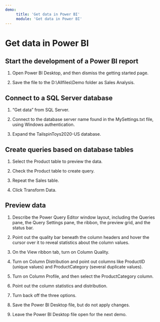 ```yaml
---
demo:
     title: 'Get data in Power BI'
     module: 'Get data in Power BI'
---
```


# Get data in Power BI

## Start the development of a Power BI report

1. Open Power BI Desktop, and then dismiss the getting started page.

1. Save the file to the D:\Allfiles\Demo folder as Sales Analysis.

## Connect to a SQL Server database

1. “Get data” from SQL Server.

1. Connect to the database server name found in the MySettings.txt file, using Windows authentication.

1. Expand the TailspinToys2020-US database.

## Create queries based on database tables

1. Select the Product table to preview the data.

1. Check the Product table to create query.

1. Repeat the Sales table.

1. Click Transform Data.

## Preview data

1. Describe the Power Query Editor window layout, including the Queries pane, the Query Settings pane, the ribbon, the preview grid, and the status bar.

1. Point out the quality bar beneath the column headers and hover the cursor over it to reveal statistics about the column values.

1. On the View ribbon tab, turn on Column Quality.

1. Turn on Column Distribution and point out columns like ProductID (unique values) and ProductCategory (several duplicate values).

1. Turn on Column Profile, and then select the ProductCategory column.

1. Point out the column statistics and distribution.

1. Turn back off the three options.

1. Save the Power BI Desktop file, but do not apply changes.

1. Leave the Power BI Desktop file open for the next demo.
